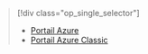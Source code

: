 > [!div class="op_single_selector"]
> * [Portail Azure](../articles/storage/storage-monitoring-diagnosing-troubleshooting.md)
> * [Portail Azure Classic](../articles/storage/storage-monitoring-diagnosing-troubleshooting-classic-portal.md)
> 
> 



<!--HONumber=Nov16_HO3-->


